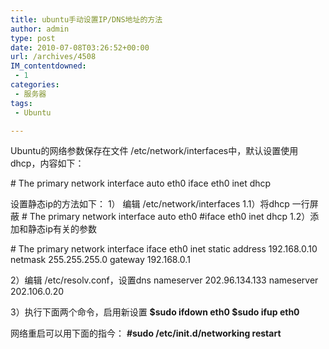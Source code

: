 ```yaml
---
title: ubuntu手动设置IP/DNS地址的方法
author: admin
type: post
date: 2010-07-08T03:26:52+00:00
url: /archives/4508
IM_contentdowned:
 - 1
categories:
 - 服务器
tags:
 - Ubuntu

---
```

Ubuntu的网络参数保存在文件 /etc/network/interfaces中，默认设置使用dhcp，内容如下：

\# The primary network interface
auto eth0
iface eth0 inet dhcp

设置静态ip的方法如下：
1） 编辑 /etc/network/interfaces
1.1）将dhcp 一行屏蔽
\# The primary network interface
auto eth0
#iface eth0 inet dhcp
1.2）添加和静态ip有关的参数


\# The primary network interface
iface eth0 inet static
address 192.168.0.10
netmask 255.255.255.0
gateway 192.168.0.1

2）编辑 /etc/resolv.conf，设置dns
nameserver 202.96.134.133
nameserver 202.106.0.20

3）执行下面两个命令，启用新设置
 **$sudo ifdown eth0
$sudo ifup eth0**

网络重启可以用下面的指今：
**#sudo /etc/init.d/networking restart**